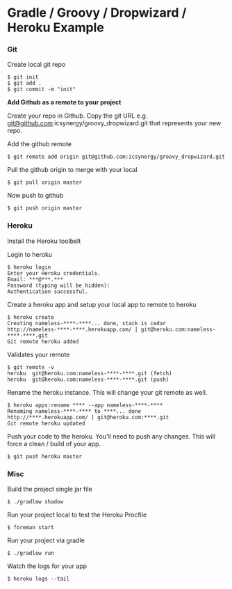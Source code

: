 # Gradle / Groovy / Dropwizard / Heroku Example #

### Git ###

Create local git repo

	$ git init
	$ git add .
	$ git commit -m "init"

**Add Github as a remote to your project**

Create your repo in Github. Copy the git URL e.g. git@github.com:icsynergy/groovy_dropwizard.git that represents your new repo. 

Add the github remote

	$ git remote add origin git@github.com:icsynergy/groovy_dropwizard.git

Pull the github origin to merge with your local

	$ git pull origin master

Now push to github

	$ git push origin master

### Heroku ###

Install the Heroku toolbelt

Login to heroku

	$ heroku login
	Enter your Heroku credentials.
	Email: ***@***.***
	Password (typing will be hidden): 
	Authentication successful.

Create a heroku app and setup your local app to remote to heroku

	$ heroku create
	Creating nameless-****-****... done, stack is cedar
	http://nameless-****-****.herokuapp.com/ | git@heroku.com:nameless-****-****.git
	Git remote heroku added

Validates your remote

	$ git remote -v
	heroku	git@heroku.com:nameless-****-****.git (fetch)
	heroku	git@heroku.com:nameless-****-****.git (push)

Rename the heroku instance. This will change your git remote as well.

	$ heroku apps:rename **** --app nameless-****-****
	Renaming nameless-****-**** to ****... done
	http://****.herokuapp.com/ | git@heroku.com:****.git
	Git remote heroku updated

Push your code to the heroku. You'll need to push any changes. This will force a clean / build of your app. 

	$ git push heroku master

### Misc ###

Build the project single jar file

	$ ./gradlew shadow

Run your project local to test the Heroku Procfile

	$ foreman start

Run your project via gradle

	$ ./gradlew run

Watch the logs for your app

	$ heroku logs --tail

